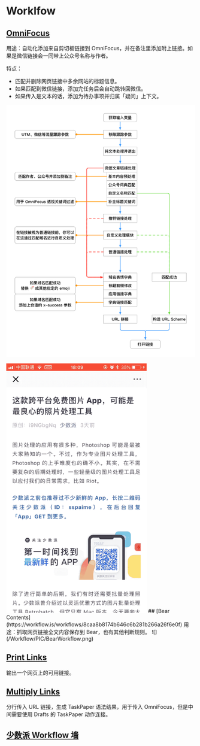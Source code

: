 # Worklfow
## [OmniFocus](https://workflow.is/workflows/0743e826d1d343cd8ad68f437cf9c105)
用途：自动化添加来自剪切板链接到 OmniFocus，并在备注里添加附上链接。如果是微信链接会一同带上公众号名称与作者。

特点：
- 匹配并删除网页链接中多余网站的标题信息。
- 如果匹配到微信链接，添加完任务后会自动跳转回微信。
- 如果传入是文本的话，添加为待办事项并归属「疑问」上下文。

![](/Workflow/PIC/OmniFocusWorkflow.png)

<img src="/Workflow/PIC/OmniFocus.gif" width="375" height="667"/>
## [Bear Contents](https://workflow.is/workflows/8caa8b8174b646c6b281b266a26f6e0f)
用途：抓取网页链接全文内容保存到 Bear，也有其他判断规则。
![](/Workflow/PIC/BearWorkflow.png)

## [Print Links](https://workflow.is/workflows/d865e9d8391946a1a2a4d9e223e7a786)
输出一个网页上的可用链接。

## [Multiply Links](https://workflow.is/workflows/f78ae341d5904acaac4e4196af2d80ab)
分行传入 URL 链接，生成 TaskPaper 语法结果，用于传入 OmniFocus，但是中间需要使用 Drafts 的 TaskPaper 动作连接。

## [少数派 Workflow 墙](http://workflow.sspai.com/#/main/workflow)